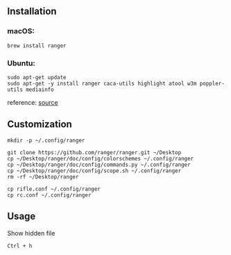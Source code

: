## Installation
### macOS:
```
brew install ranger
```
### Ubuntu:
```
sudo apt-get update
sudo apt-get -y install ranger caca-utils highlight atool w3m poppler-utils mediainfo
```
reference: [source](https://www.digitalocean.com/community/tutorials/installing-and-using-ranger-a-terminal-file-manager-on-a-ubuntu-vps)

## Customization
```
mkdir -p ~/.config/ranger
```

```
git clone https://github.com/ranger/ranger.git ~/Desktop
cp ~/Desktop/ranger/doc/config/colorschemes ~/.config/ranger
cp ~/Desktop/ranger/doc/config/commands.py ~/.config/ranger
cp ~/Desktop/ranger/doc/config/scope.sh ~/.config/ranger
rm -rf ~/Desktop/ranger
```

```
cp rifle.conf ~/.config/ranger
cp rc.conf ~/.config/ranger
```

## Usage
Show hidden file

```
Ctrl + h
```

